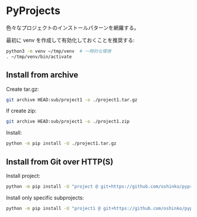 # PyProjects

色々なプロジェクトのインストールパターンを網羅する。

最初に venv を作成して有効化しておくことを推奨する:

```sh
python3 -m venv ~/tmp/venv  # 一時的な環境
. ~/tmp/venv/bin/activate
```


## Install from archive

Create tar.gz:

```sh
git archive HEAD:sub/project1 -o ./project1.tar.gz
```

If create zip:

```sh
git archive HEAD:sub/project1 -o ./project1.zip
```

Install:

```sh
python -m pip install -U ./project1.tar.gz
```


## Install from Git over HTTP(S)

Install project:

```sh
python -m pip install -U "project @ git+https://github.com/oshinko/pyprojects.git@main"
```

Install only specific subprojects:

```sh
python -m pip install -U "project1 @ git+https://github.com/oshinko/pyprojects.git@main#subdirectory=sub/project1"
```
